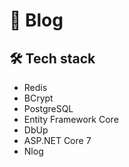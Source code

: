 # 💬 Blog

## 🛠 Tech stack
- Redis
- BCrypt
- PostgreSQL
- Entity Framework Сore
- DbUp
- ASP.NET Core 7
- Nlog
